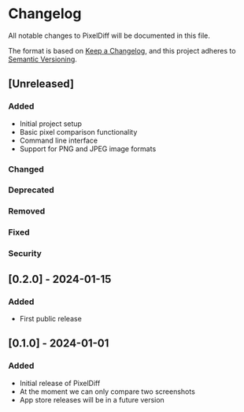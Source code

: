 # Changelog

All notable changes to PixelDiff will be documented in this file.

The format is based on [Keep a Changelog](https://keepachangelog.com/en/1.0.0/),
and this project adheres to [Semantic Versioning](https://semver.org/spec/v2.0.0.html).

## [Unreleased]

### Added
- Initial project setup
- Basic pixel comparison functionality
- Command line interface
- Support for PNG and JPEG image formats

### Changed

### Deprecated

### Removed

### Fixed

### Security

## [0.2.0] - 2024-01-15

### Added
- First public release


## [0.1.0] - 2024-01-01

### Added
- Initial release of PixelDiff
- At the moment we can only compare two screenshots
- App store releases will be in a future version


